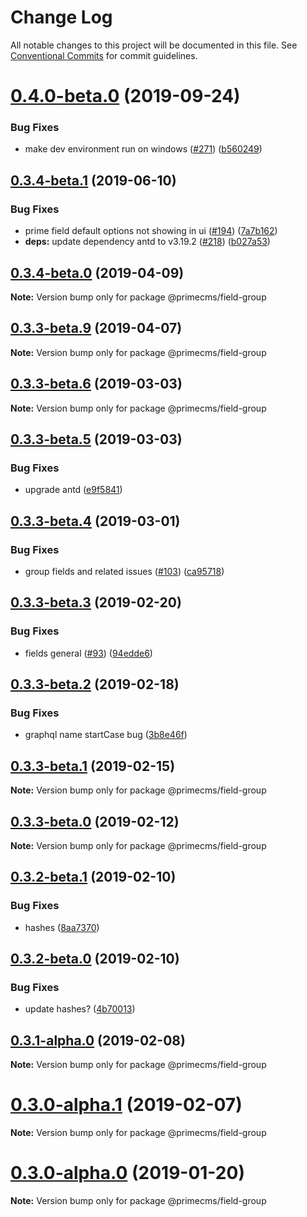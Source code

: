 # Change Log

All notable changes to this project will be documented in this file.
See [Conventional Commits](https://conventionalcommits.org) for commit guidelines.

# [0.4.0-beta.0](https://github.com/birkir/prime/tree/master/packages/prime-field-group/compare/v0.3.4-beta.1...v0.4.0-beta.0) (2019-09-24)

### Bug Fixes

- make dev environment run on windows ([#271](https://github.com/birkir/prime/tree/master/packages/prime-field-group/issues/271)) ([b560249](https://github.com/birkir/prime/tree/master/packages/prime-field-group/commit/b560249))

## [0.3.4-beta.1](https://github.com/birkir/prime/tree/master/packages/prime-field-group/compare/v0.3.4-beta.0...v0.3.4-beta.1) (2019-06-10)

### Bug Fixes

- prime field default options not showing in ui ([#194](https://github.com/birkir/prime/tree/master/packages/prime-field-group/issues/194)) ([7a7b162](https://github.com/birkir/prime/tree/master/packages/prime-field-group/commit/7a7b162))
- **deps:** update dependency antd to v3.19.2 ([#218](https://github.com/birkir/prime/tree/master/packages/prime-field-group/issues/218)) ([b027a53](https://github.com/birkir/prime/tree/master/packages/prime-field-group/commit/b027a53))

## [0.3.4-beta.0](https://github.com/birkir/prime/tree/master/packages/prime-field-group/compare/v0.3.3-beta.9...v0.3.4-beta.0) (2019-04-09)

**Note:** Version bump only for package @primecms/field-group

## [0.3.3-beta.9](https://github.com/birkir/prime/tree/master/packages/prime-field-group/compare/v0.3.3-beta.8...v0.3.3-beta.9) (2019-04-07)

**Note:** Version bump only for package @primecms/field-group

## [0.3.3-beta.6](https://github.com/birkir/prime/tree/master/packages/prime-field-group/compare/v0.3.3-beta.5...v0.3.3-beta.6) (2019-03-03)

**Note:** Version bump only for package @primecms/field-group

## [0.3.3-beta.5](https://github.com/birkir/prime/tree/master/packages/prime-field-group/compare/v0.3.3-beta.4...v0.3.3-beta.5) (2019-03-03)

### Bug Fixes

- upgrade antd ([e9f5841](https://github.com/birkir/prime/tree/master/packages/prime-field-group/commit/e9f5841))

## [0.3.3-beta.4](https://github.com/birkir/prime/tree/master/packages/prime-field-group/compare/v0.3.3-beta.3...v0.3.3-beta.4) (2019-03-01)

### Bug Fixes

- group fields and related issues ([#103](https://github.com/birkir/prime/tree/master/packages/prime-field-group/issues/103)) ([ca95718](https://github.com/birkir/prime/tree/master/packages/prime-field-group/commit/ca95718))

## [0.3.3-beta.3](https://github.com/birkir/prime/tree/master/packages/prime-field-group/compare/v0.3.3-beta.2...v0.3.3-beta.3) (2019-02-20)

### Bug Fixes

- fields general ([#93](https://github.com/birkir/prime/tree/master/packages/prime-field-group/issues/93)) ([94edde6](https://github.com/birkir/prime/tree/master/packages/prime-field-group/commit/94edde6))

## [0.3.3-beta.2](https://github.com/birkir/prime/tree/master/packages/prime-field-group/compare/v0.3.3-beta.1...v0.3.3-beta.2) (2019-02-18)

### Bug Fixes

- graphql name startCase bug ([3b8e46f](https://github.com/birkir/prime/tree/master/packages/prime-field-group/commit/3b8e46f))

## [0.3.3-beta.1](https://github.com/birkir/prime/tree/master/packages/prime-field-group/compare/v0.3.3-beta.0...v0.3.3-beta.1) (2019-02-15)

**Note:** Version bump only for package @primecms/field-group

## [0.3.3-beta.0](https://github.com/birkir/prime/tree/master/packages/prime-field-group/compare/v0.3.2-beta.9...v0.3.3-beta.0) (2019-02-12)

**Note:** Version bump only for package @primecms/field-group

## [0.3.2-beta.1](https://github.com/birkir/prime/tree/master/packages/prime-field-group/compare/v0.3.2-beta.0...v0.3.2-beta.1) (2019-02-10)

### Bug Fixes

- hashes ([8aa7370](https://github.com/birkir/prime/tree/master/packages/prime-field-group/commit/8aa7370))

## [0.3.2-beta.0](https://github.com/birkir/prime/tree/master/packages/prime-field-group/compare/v0.3.1-alpha.0...v0.3.2-beta.0) (2019-02-10)

### Bug Fixes

- update hashes? ([4b70013](https://github.com/birkir/prime/tree/master/packages/prime-field-group/commit/4b70013))

## [0.3.1-alpha.0](https://github.com/birkir/prime/tree/master/packages/prime-field-group/compare/v0.3.0-alpha.5...v0.3.1-alpha.0) (2019-02-08)

**Note:** Version bump only for package @primecms/field-group

# [0.3.0-alpha.1](https://github.com/birkir/prime/tree/master/packages/prime-field-group/compare/v0.3.0-alpha.0...v0.3.0-alpha.1) (2019-02-07)

**Note:** Version bump only for package @primecms/field-group

# [0.3.0-alpha.0](https://github.com/birkir/prime/tree/master/packages/prime-field-group/compare/v0.2.21...v0.3.0-alpha.0) (2019-01-20)

**Note:** Version bump only for package @primecms/field-group
